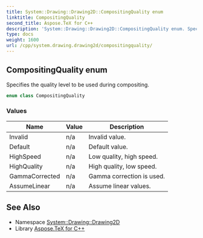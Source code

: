 ```yaml
---
title: System::Drawing::Drawing2D::CompositingQuality enum
linktitle: CompositingQuality
second_title: Aspose.TeX for C++
description: 'System::Drawing::Drawing2D::CompositingQuality enum. Specifies the quality level to be used during compositing in C++.'
type: docs
weight: 1600
url: /cpp/system.drawing.drawing2d/compositingquality/
---
```

## CompositingQuality enum


Specifies the quality level to be used during compositing.

```cpp
enum class CompositingQuality
```

### Values

| Name | Value | Description |
| --- | --- | --- |
| Invalid | n/a | Invalid value. |
| Default | n/a | Default value. |
| HighSpeed | n/a | Low quality, high speed. |
| HighQuality | n/a | High quality, low speed. |
| GammaCorrected | n/a | Gamma correction is used. |
| AssumeLinear | n/a | Assume linear values. |

## See Also

* Namespace [System::Drawing::Drawing2D](../)
* Library [Aspose.TeX for C++](../../)
